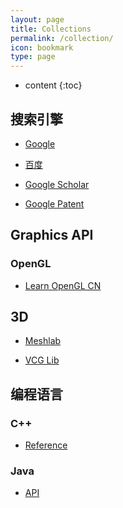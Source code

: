 ```yaml
---
layout: page
title: Collections
permalink: /collection/
icon: bookmark
type: page
---
```

* content
{:toc}

## 搜索引擎

* [Google](http://www.google.com/)

* [百度](http://www.baidu.com/)

* [Google Scholar](https://scholar.google.com/)

* [Google Patent](https://www.google.com/?tbm=pts)

## Graphics API

### OpenGL

* [Learn OpenGL CN](https://learnopengl-cn.github.io/)

## 3D

* [Meshlab](http://www.meshlab.net/)

* [VCG Lib](http://vcg.isti.cnr.it/vcglib/index.html)

## 编程语言

### C++

* [Reference](http://www.cplusplus.com/reference/)

### Java

* [API](https://docs.oracle.com/javase/7/docs/api/)
